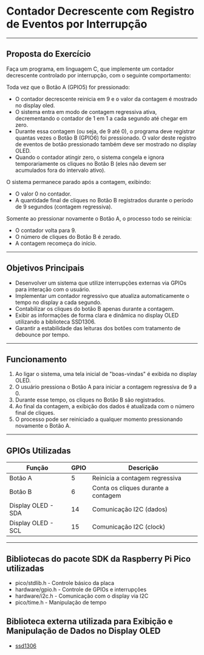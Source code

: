 # Contador Decrescente com Registro de Eventos por Interrupção

---

## Proposta do Exercício

Faça um programa, em linguagem C, que implemente um contador decrescente controlado por interrupção, com o seguinte comportamento:

Toda vez que o Botão A (GPIO5) for pressionado:

- O contador decrescente reinicia em 9 e o valor da contagem é mostrado no display oled.
- O sistema entra em modo de contagem regressiva ativa, decrementando o contador de 1 em 1 a cada segundo até chegar em zero.
- Durante essa contagem (ou seja, de 9 até 0), o programa deve registrar quantas vezes o Botão B (GPIO6) foi pressionado. O valor deste registro de eventos de botão pressionado também deve ser mostrado no display OLED. 
- Quando o contador atingir zero, o sistema congela e ignora temporariamente os cliques no Botão B (eles não devem ser acumulados fora do intervalo ativo).

O sistema permanece parado após a contagem, exibindo:

- O valor 0 no contador.
- A quantidade final de cliques no Botão B registrados durante o período de 9 segundos (contagem regressiva).

Somente ao pressionar novamente o Botão A, o processo todo se reinicia:

- O contador volta para 9.
- O número de cliques do Botão B é zerado.
- A contagem recomeça do início.

---

## Objetivos Principais

- Desenvolver um sistema que utilize interrupções externas via GPIOs para interação com o usuário.
- Implementar um contador regressivo que atualiza automaticamente o tempo no display a cada segundo.
- Contabilizar os cliques do botão B apenas durante a contagem.
- Exibir as informações de forma clara e dinâmica no display OLED utilizando a biblioteca SSD1306.
- Garantir a estabilidade das leituras dos botões com tratamento de debounce por tempo.

---

## Funcionamento

1. Ao ligar o sistema, uma tela inicial de "boas-vindas" é exibida no display OLED.
2. O usuário pressiona o Botão A para iniciar a contagem regressiva de 9 a 0.
3. Durante esse tempo, os cliques no Botão B são registrados.
4. Ao final da contagem, a exibição dos dados é atualizada com o número final de cliques.
5. O processo pode ser reiniciado a qualquer momento pressionando novamente o Botão A.

---

## GPIOs Utilizadas

| Função             | GPIO | Descrição                     |
|--------------------|------|-------------------------------|
| Botão A            | 5    | Reinicia a contagem regressiva |
| Botão B            | 6    | Conta os cliques durante a contagem |
| Display OLED - SDA | 14   | Comunicação I2C (dados)        |
| Display OLED - SCL | 15   | Comunicação I2C (clock)        |
---

## Bibliotecas do pacote SDK da Raspberry Pi Pico utilizadas

- pico/stdlib.h - Controle básico da placa
- hardware/gpio.h - Controle de GPIOs e interrupções
- hardware/i2c.h - Comunicação com o display via I2C
- pico/time.h - Manipulação de tempo

## Biblioteca externa utilizada para Exibição e Manipulação de Dados no Display OLED

- [ssd1306](https://github.com/BitDogLab/BitDogLab-C/tree/main/ssd1306)
